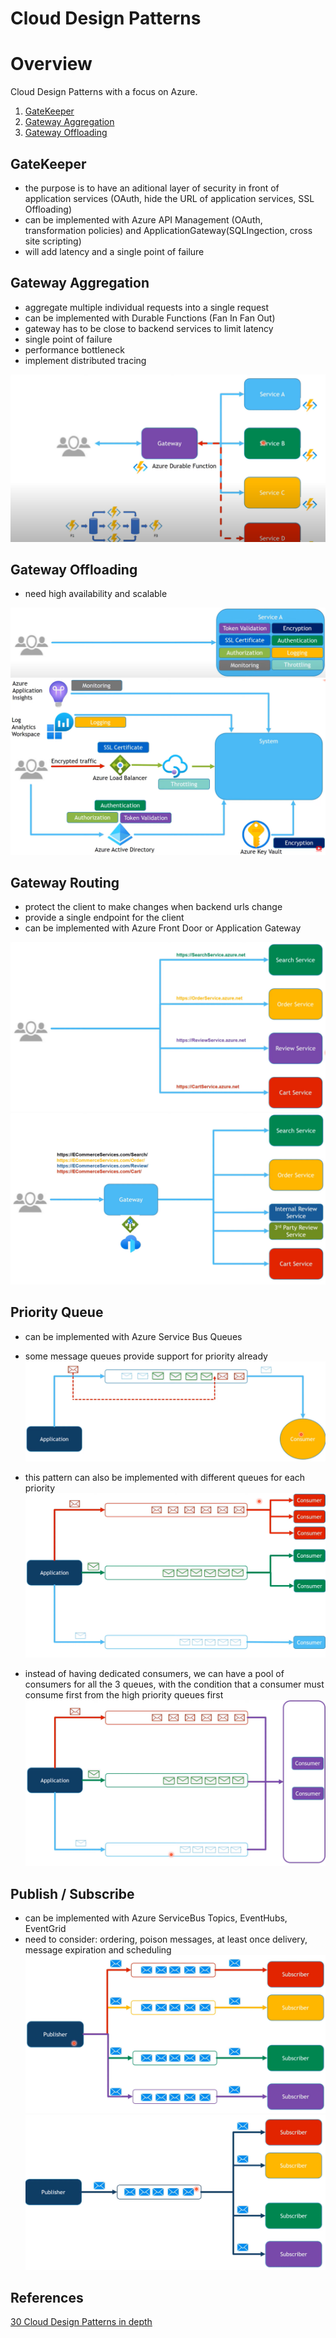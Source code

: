 # Cloud Design Patterns

# Overview

Cloud Design Patterns with a focus on Azure.

1. [GateKeeper](#gatekeeper)
2. [Gateway Aggregation](#gatewayaggregation)
3. [Gateway Offloading](#gatewayoffloading)

## GateKeeper

- the purpose is to have an aditional layer of security in front of application services (OAuth, hide the URL of application services, SSL Offloading)
- can be implemented with Azure API Management (OAuth, transformation policies) and ApplicationGateway(SQLIngection, cross site scripting)
- will add latency and a single point of failure

## Gateway Aggregation

- aggregate multiple individual requests into a single request
- can be implemented with Durable Functions (Fan In Fan Out)
- gateway has to be close to backend services to limit latency
- single point of failure
- performance bottleneck
- implement distributed tracing

![](images/csd/GatewayAggregation.png)

## Gateway Offloading

- need high availability and scalable

![](images/csd/GatewayOffloadingProblem.png)
![](images/csd/GatewayOffloadingSolution.png)

## Gateway Routing

- protect the client to make changes when backend urls change
- provide a single endpoint for the client
- can be implemented with Azure Front Door or Application Gateway

![](images/csd/GatewayRoutingProblem.png)
![](images/csd/GatewayRoutingSolution.png)

## Priority Queue

- can be implemented with Azure Service Bus Queues
- some message queues provide support for priority already
  ![](images/csd/PriorityQueueSolution1.png)

- this pattern can also be implemented with different queues for each priority
  ![](images/csd/PriorityQueueSolution2.png)

- instead of having dedicated consumers, we can have a pool of consumers for all the 3 queues, with the condition that a consumer must consume first from the high priority queues first
  ![](images/csd/PriorityQueueSolution3.png)

## Publish / Subscribe

- can be implemented with Azure ServiceBus Topics, EventHubs, EventGrid
- need to consider: ordering, poison messages, at least once delivery, message expiration and scheduling
  ![](images/csd/PublishSubscribeProblem.png)
  ![](images/csd/PublishSubscribeSolution.png)

## References

[30 Cloud Design Patterns in depth](https://www.youtube.com/watch?v=cxYHugyNTP0)
